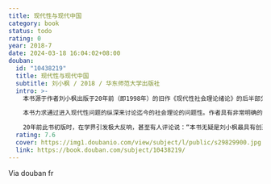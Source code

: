 ```yaml
---
title: 现代性与现代中国
category: book
status: todo
rating: 0
year: 2018-7
date: 2024-03-18 16:04:02+08:00
douban:
  id: "10438219"
  title: 现代性与现代中国
  subtitle: 刘小枫 / 2018 / 华东师范大学出版社
  intro: >-
    本书源于作者刘小枫出版于20年前（即1998年）的旧作《现代性社会理论绪论》的后半部分。修订版延续了旧有的观点，修改了一些语词、句子和标点，使得表达更为准确，注释方式也尽可能符合现在的格式规范。

    本书力求通过进入现代性问题的纵深来讨论迄今的社会理论的问题性。作者具有非常明确的问题意识，其思路是带着中国问题进入西方问题再返回中国问题。

    20年前此书初版时，在学界引发极大反响，甚至有人评论说：“本书无疑是刘小枫最具有创造性的著作，他似乎揭开了为所有中国学者所热切关注的现代性的真正本质。”20年后，在当今中国的快速发展和日益全球化背景下，此书的学术意义愈加彰显。
  rating: 7.6
  cover: https://img1.doubanio.com/view/subject/l/public/s29829900.jpg
  link: https://book.douban.com/subject/10438219/
---
```


Via douban fr
